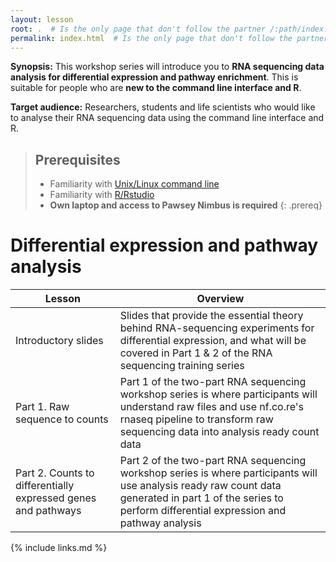 ```yaml
---
layout: lesson
root: .  # Is the only page that don't follow the partner /:path/index.html
permalink: index.html  # Is the only page that don't follow the partner /:path/index.html
---
```


**Synopsis:** This workshop series will introduce you to __RNA sequencing data analysis for differential expression and pathway enrichment__. This is suitable for people who are __new to the command line interface and R__. 

**Target audience:** Researchers, students and life scientists who would like to analyse their RNA sequencing data using the command line interface and R. 

> ## Prerequisites
> * Familiarity with [Unix/Linux command line](https://datacarpentry.org/shell-genomics/)
> * Familiarity with [R/Rstudio](https://datacarpentry.org/genomics-r-intro/)
> * **Own laptop and access to Pawsey Nimbus is required**
{: .prereq}

# Differential expression and pathway analysis 

| Lesson                                                        | Overview                                                                                                                                                                                                     |
|---------------------------------------------------------------|--------------------------------------------------------------------------------------------------------------------------------------------------------------------------------------------------------------|
| Introductory slides                                           | Slides that provide the essential theory behind RNA-sequencing experiments for differential expression, and what will be covered in Part 1 & 2 of the RNA sequencing training series            |
| Part 1. Raw sequence to counts                        | Part 1 of the two-part RNA sequencing workshop series is where participants will understand raw files and use nf.co.re's rnaseq pipeline to transform raw sequencing data into analysis ready count data     |
| Part 2. Counts to differentially expressed genes and pathways | Part 2 of the two-part RNA sequencing workshop series is where participants will use analysis ready raw count data generated in part 1 of the series to perform differential expression and pathway analysis |


{% include links.md %}

